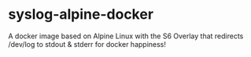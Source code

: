 # syslog-alpine-docker
A docker image based on Alpine Linux with the S6 Overlay that redirects /dev/log to stdout & stderr for docker happiness!
